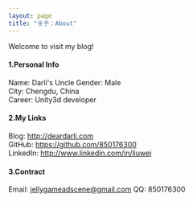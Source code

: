 ```yaml
---
layout: page
title: "关于：About"
---
```

Welcome to visit my blog!

#### 1.Personal Info
Name: Darli's Uncle
Gender: Male  
City: Chengdu, China  
Career: Unity3d developer

#### 2.My Links
Blog: <http://deardarli.com>  
GitHub: <https://github.com/850176300>  
LinkedIn: <http://www.linkedin.com/in/liuwei>  


#### 3.Contract
Email: jellygameadscene@gmail.com
QQ: 850176300



